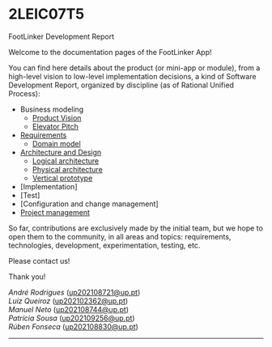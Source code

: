 # 2LEIC07T5

FootLinker Development Report

Welcome to the documentation pages of the FootLinker App!

You can find here details about the product (or mini-app or module), from a high-level vision to low-level implementation decisions, a kind of Software Development Report, organized by discipline (as of Rational Unified Process): 

* Business modeling 
  * [Product Vision](docs/ProductVision.md)
  * [Elevator Pitch](docs/ElevatorPitch.md)
* [Requirements](docs/requirements.md)
  * [Domain model](docs/requirements.md#Domain-model)
* [Architecture and Design](docs/ArchitectureAndDesign.md)
  * [Logical architecture](docs/ArchitectureAndDesign.md#architecture-and-design)
  * [Physical architecture](docs/ArchitectureAndDesign.md#physical-architecture)
  * [Vertical prototype](docs/ArchitectureAndDesign.md#vertical-prototype)
* [Implementation]
* [Test]
* [Configuration and change management]
* [Project management](docs/ProjectManagement.md)

So far, contributions are exclusively made by the initial team, but we hope to open them to the community, in all areas and topics: requirements, technologies, development, experimentation, testing, etc.

Please contact us! 

Thank you!

*André Rodrigues* (up202108721@up.pt)<br>
*Luiz Queiroz* (up202102362@up.pt)<br>
*Manuel Neto* (up202108744@up.pt)<br>
*Patrícia Sousa* (up202109256@up.pt)<br>
*Rúben Fonseca* (up202108830@up.pt)

---
